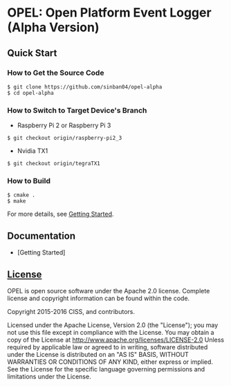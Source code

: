 # OPEL: Open Platform Event Logger (Alpha Version)
## Quick Start
### How to Get the Source Code
```
$ git clone https://github.com/sinban04/opel-alpha
$ cd opel-alpha
```

### How to Switch to Target Device's Branch
* Raspberry Pi 2 or Raspberry Pi 3
```
$ git checkout origin/raspberry-pi2_3
```
* Nvidia TX1
```
$ git checkout origin/tegraTX1
```
### How to Build
```
$ cmake .
$ make
```
For more details, see [Getting Started](https://github.com/sinban04/opel-alpha/wiki/Getting-Started).

## Documentation
* [Getting Started]

## [License](https://github.com/sinban04/opel-alpha/wiki/License)
OPEL is open source software under the Apache 2.0 license. Complete license and copyright information can be found within the code.

Copyright 2015-2016 CISS, and contributors.

Licensed under the Apache License, Version 2.0 (the "License"); you may not use this file except in compliance with the License. You may obtain a copy of the License at http://www.apache.org/licenses/LICENSE-2.0 Unless required by applicable law or agreed to in writing, software distributed under the License is distributed on an "AS IS" BASIS, WITHOUT WARRANTIES OR CONDITIONS OF ANY KIND, either express or implied. See the License for the specific language governing permissions and limitations under the License.
